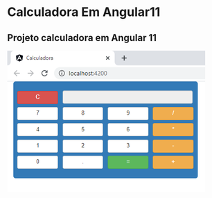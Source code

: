 # Calculadora Em Angular11

## Projeto calculadora em Angular 11

![](https://github.com/enivaldoqueiroz/Calculadora_Em_Angular11/blob/main/imagens/img001.png)
